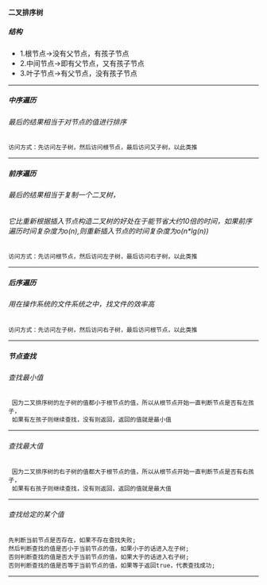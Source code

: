 #### 二叉排序树
##### 结构
-   1.根节点->没有父节点，有孩子节点
-   2.中间节点->即有父节点，又有孩子节点
-   3.叶子节点->有父节点，没有孩子节点

---

##### 中序遍历
###### 最后的结果相当于对节点的值进行排序

    访问方式：先访问左子树，然后访问根节点，最后访问又子树，以此类推

---

##### 前序遍历
###### 最后的结果相当于复制一个二叉树，
###### 它比重新根据插入节点构造二叉树的好处在于能节省大约10倍的时间，如果前序遍历时间复杂度为o(n),则重新插入节点的时间复杂度为o(n*lg(n))

    访问方式：先访问根节点，然后访问左子树，最后访问右子树，以此类推

---

##### 后序遍历
###### 用在操作系统的文件系统之中，找文件的效率高

    访问方式：先访问左子树，然后访问右子树，最后访问根节点，以此类推

---

##### 节点查找
###### 查找最小值

     因为二叉排序树的左子树的值都小于根节点的值，所以从根节点开始一直判断节点是否有左孩子，
     如果有左孩子则继续查找，没有则返回，返回的值就是最小值

---

###### 查找最大值

     因为二叉排序树的右子树的值都大于根节点的值，所以从根节点开始一直判断节点是否有右孩子，
     如果有右孩子则继续查找，没有则返回，返回的值就是最大值

---

###### 查找给定的某个值

    先判断当前节点是否存在，如果不存在查找失败;
    然后判断查找的值是否小于当前节点的值，如果小于的话进入左子树;
    否则判断查找的值是否大于当前节点的值，如果大于的话进入右子树;
    否则判断查找的值是否等于当前节点的值，如果等于返回true，代表查找成功;

---